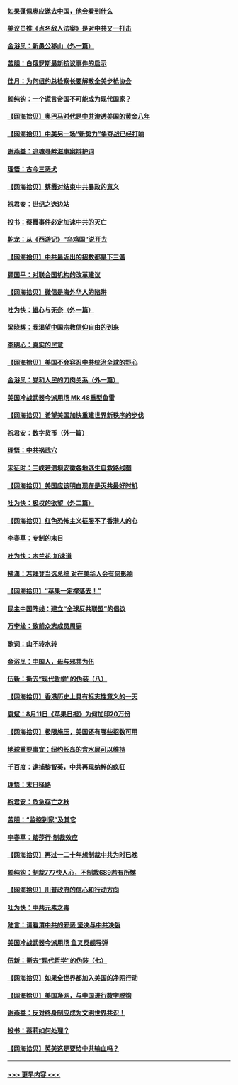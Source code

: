 #### [如果蓬佩奥应邀去中国，他会看到什么](../pages/nsc993/n12350945.md?t=08231251) 
#### [美议员推《点名敌人法案》是对中共又一打击](../pages/nsc993/n12350765.md?t=08231251) 
#### [金浴凤：新愚公移山（外一篇）](../pages/nsc993/n12350253.md?t=08231251) 
#### [苦胆：白俄罗斯最新抗议事件的启示](../pages/nsc993/n12349989.md?t=08231251) 
#### [佳月：为何纽约总检察长要解散全美步枪协会](../pages/nsc993/n12349939.md?t=08231251) 
#### [颜纯钩：一个谎言帝国不可能成为现代国家？](../pages/nsc993/n12349898.md?t=08231251) 
#### [【网海拾贝】奥巴马时代是中共渗透美国的黄金八年](../pages/nsc993/n12349284.md?t=08231251) 
#### [【网海拾贝】中美另一场“新势力”争夺战已经打响](../pages/nsc993/n12346998.md?t=08231251) 
#### [谢燕益：追魂寻衅滋事案辩护词](../pages/nsc993/n12346892.md?t=08231251) 
#### [理悟：古今三恶犬](../pages/nsc993/n12345190.md?t=08231251) 
#### [【网海拾贝】蔡霞对结束中共暴政的意义](../pages/nsc993/n12344263.md?t=08231251) 
#### [祝君安：世纪之选边站](../pages/nsc993/n12342382.md?t=08231251) 
#### [投书：蔡霞事件必定加速中共的灭亡](../pages/nsc993/n12341881.md?t=08231251) 
#### [乾龙：从《西游记》“乌鸡国”说开去](../pages/nsc993/n12341690.md?t=08231251) 
#### [【网海拾贝】中共最近出的招数都是下三滥](../pages/nsc993/n12341593.md?t=08231251) 
#### [顾国平：对联合国机构的改革建议](../pages/nsc993/n12339928.md?t=08231251) 
#### [【网海拾贝】微信是海外华人的陷阱](../pages/nsc993/n12338868.md?t=08231251) 
#### [吐为快：雄心与无奈（外一篇）](../pages/nsc993/n12338132.md?t=08231251) 
#### [梁晓辉：我渴望中国宗教信仰自由的到来](../pages/nsc993/n12336657.md?t=08231251) 
#### [李明心：真实的民意](../pages/nsc993/n12336089.md?t=08231251) 
#### [【网海拾贝】美国不会容忍中共统治全球的野心](../pages/nsc993/n12336063.md?t=08231251) 
#### [金浴凤：党和人民的刀肉关系（外一篇）](../pages/nsc993/n12335834.md?t=08231251) 
#### [美国冷战武器今派用场 Mk 48重型鱼雷](../pages/nsc993/n12335354.md?t=08231251) 
#### [【网海拾贝】希望美国加快重建世界新秩序的步伐](../pages/nsc993/n12334224.md?t=08231251) 
#### [祝君安：数字货币（外一篇）](../pages/nsc993/n12334186.md?t=08231251) 
#### [理悟：中共祸武穴](../pages/nsc993/n12333962.md?t=08231251) 
#### [宋征时：三峡若溃坝安徽各地逃生自救路线图](../pages/nsc993/n12332450.md?t=08231251) 
#### [【网海拾贝】美国应该明白现在是灭共最好时机](../pages/nsc993/n12332313.md?t=08231251) 
#### [吐为快：极权的欲望（外二篇）](../pages/nsc993/n12332089.md?t=08231251) 
#### [【网海拾贝】红色恐怖主义征服不了香港人的心](../pages/nsc993/n12329296.md?t=08231251) 
#### [李春草：专制的末日](../pages/nsc993/n12329079.md?t=08231251) 
#### [吐为快：木兰花‧加速道](../pages/nsc993/n12327366.md?t=08231251) 
#### [拂潇：若拜登当选总统 对在美华人会有何影响](../pages/nsc993/n12295996.md?t=08231251) 
#### [【网海拾贝】“苹果一定撑落去！”](../pages/nsc993/n12326784.md?t=08231251) 
#### [民主中国阵线：建立“全球反共联盟”的倡议](../pages/nsc993/n12324177.md?t=08231251) 
#### [万李缘：致前众志成员周庭](../pages/nsc993/n12324635.md?t=08231251) 
#### [歌词：山不转水转](../pages/nsc993/n12324599.md?t=08231251) 
#### [金浴凤：中国人，毋与邪共为伍](../pages/nsc993/n12324257.md?t=08231251) 
#### [伍新：撕去“现代哲学”的伪装（八）](../pages/nsc993/n12324188.md?t=08231251) 
#### [【网海拾贝】香港历史上具有标志性意义的一天](../pages/nsc993/n12324021.md?t=08231251) 
#### [袁斌：8月11日《苹果日报》为何加印20万份](../pages/nsc993/n12323955.md?t=08231251) 
#### [【网海拾贝】极限施压，美国还有哪些招数可用](../pages/nsc993/n12322512.md?t=08231251) 
#### [地球重要事宜：纽约长岛的含水层可以维持](../pages/nsc993/n12321844.md?t=08231251) 
#### [千百度：逮捕黎智英，中共再现纳粹的疯狂](../pages/nsc993/n12321777.md?t=08231251) 
#### [理悟：末日择路](../pages/nsc993/n12320812.md?t=08231251) 
#### [祝君安：危急存亡之秋](../pages/nsc993/n12320795.md?t=08231251) 
#### [苦胆：“监控到家”及其它](../pages/nsc993/n12320751.md?t=08231251) 
#### [李春草：踏莎行·制裁效应](../pages/nsc993/n12318290.md?t=08231251) 
#### [【网海拾贝】再过一二十年想制裁中共为时已晚](../pages/nsc993/n12318195.md?t=08231251) 
#### [颜纯钩：制裁777快人心，不制裁689若有所憾](../pages/nsc993/n12316912.md?t=08231251) 
#### [【网海拾贝】川普政府的信心和行动方向](../pages/nsc993/n12316673.md?t=08231251) 
#### [吐为快：中共元素之毒](../pages/nsc993/n12316547.md?t=08231251) 
#### [陆言：请看清中共的邪恶 坚决与中共决裂](../pages/nsc993/n12315784.md?t=08231251) 
#### [美国冷战武器今派用场 鱼叉反舰导弹](../pages/nsc993/n12316258.md?t=08231251) 
#### [伍新：撕去“现代哲学”的伪装（七）](../pages/nsc993/n12315846.md?t=08231251) 
#### [【网海拾贝】如果全世界都加入美国的净网行动](../pages/nsc993/n12315588.md?t=08231251) 
#### [【网海拾贝】美国净网，与中国进行数字脱钩](../pages/nsc993/n12312813.md?t=08231251) 
#### [谢燕益：反对终身制应成为文明世界共识！](../pages/nsc993/n12310465.md?t=08231251) 
#### [投书：蔡莉如何处理？](../pages/nsc993/n12310224.md?t=08231251) 
#### [【网海拾贝】英美这是要给中共输血吗？](../pages/nsc993/n12307646.md?t=08231251) 

----
#### [ >>> 更早内容 <<< ](../indexes/nsc993-earlier.md)
